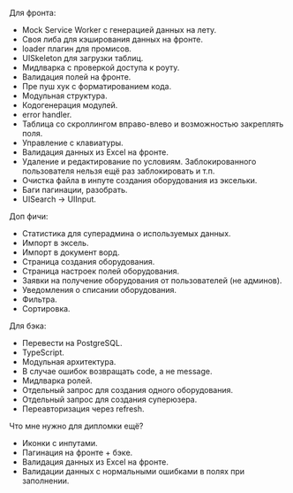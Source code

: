 Для фронта:
- Mock Service Worker с генерацией данных на лету.
- Своя либа для кэширования данных на фронте.
- loader плагин для промисов.
- UISkeleton для загрузки таблиц.
- Мидлварка с проверкой доступа к роуту.
- Валидация полей на фронте.
- Пре пуш хук с форматированием кода.
- Модульная структура.
- Кодогенерация модулей.
- error handler.
- Таблица со скроллингом вправо-влево и возможностью закреплять поля.
- Управление с клавиатуры.
- Валидация данных из Excel на фронте.
- Удаление и редактирование по условиям. Заблокированного пользователя нельзя ещё раз заблокировать и т.п.
- Очистка файла в инпуте создания оборудования из эксельки.
- Баги пагинации, разобрать.
- UISearch -> UIInput.

Доп фичи:
- Статистика для суперадмина о используемых данных.
- Импорт в эксель.
- Импорт в документ ворд.
- Страница создания оборудования.
- Страница настроек полей оборудования.
- Заявки на получение оборудования от пользователей (не админов).
- Уведомления о списании оборудования.
- Фильтра.
- Сортировка.

Для бэка:
- Перевести на PostgreSQL.
- TypeScript.
- Модульная архитектура.
- В случае ошибок возвращать code, а не message.
- Мидлварка ролей.
- Отдельный запрос для создания одного оборудования.
- Отдельный запрос для создания суперюзера.
- Переавторизация через refresh.


Что мне нужно для дипломки ещё?
- Иконки с инпутами.
- Пагинация на фронте + бэке.
- Валидация данных из Excel на фронте.
- Валидации данных с нормальными ошибками в полях при заполнении.
